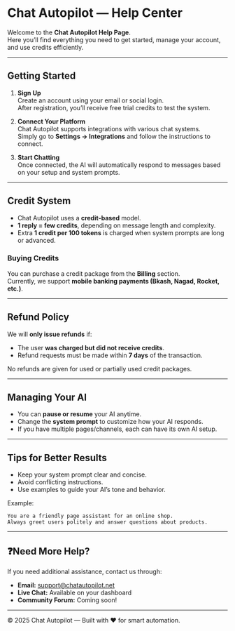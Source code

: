 
# Chat Autopilot — Help Center

Welcome to the **Chat Autopilot Help Page**.  
Here you’ll find everything you need to get started, manage your account, and use credits efficiently.

---

## Getting Started

1. **Sign Up**  
   Create an account using your email or social login.  
   After registration, you’ll receive free trial credits to test the system.

2. **Connect Your Platform**  
   Chat Autopilot supports integrations with various chat systems.  
   Simply go to **Settings → Integrations** and follow the instructions to connect.

3. **Start Chatting**  
   Once connected, the AI will automatically respond to messages based on your setup and system prompts.

---

## Credit System

- Chat Autopilot uses a **credit-based** model.  
- **1 reply = few credits**, depending on message length and complexity.  
- Extra **1 credit per 100 tokens** is charged when system prompts are long or advanced.

### Buying Credits
You can purchase a credit package from the **Billing** section.  
Currently, we support **mobile banking payments (Bkash, Nagad, Rocket, etc.)**.

---

## Refund Policy

We will **only issue refunds** if:
- The user **was charged but did not receive credits**.  
- Refund requests must be made within **7 days** of the transaction.

No refunds are given for used or partially used credit packages.

---

## Managing Your AI

- You can **pause or resume** your AI anytime.  
- Change the **system prompt** to customize how your AI responds.  
- If you have multiple pages/channels, each can have its own AI setup.

---

## Tips for Better Results

- Keep your system prompt clear and concise.  
- Avoid conflicting instructions.  
- Use examples to guide your AI’s tone and behavior.

Example:

```
You are a friendly page assistant for an online shop.
Always greet users politely and answer questions about products.
```


---

## ❓Need More Help?

If you need additional assistance, contact us through:

- **Email:** support@chatautopilot.net  
- **Live Chat:** Available on your dashboard  
- **Community Forum:** Coming soon!

---

© 2025 Chat Autopilot — Built with ❤️ for smart automation.


